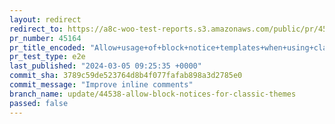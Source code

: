```yaml
---
layout: redirect
redirect_to: https://a8c-woo-test-reports.s3.amazonaws.com/public/pr/45164/e2e/index.html
pr_number: 45164
pr_title_encoded: "Allow+usage+of+block+notice+templates+when+using+classic+themes"
pr_test_type: e2e
last_published: "2024-03-05 09:25:35 +0000"
commit_sha: 3789c59de523764d8b4f077fafab898a3d2785e0
commit_message: "Improve inline comments"
branch_name: update/44538-allow-block-notices-for-classic-themes
passed: false
---
```


